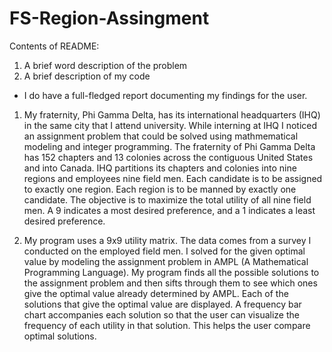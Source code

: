 # FS-Region-Assingment
Contents of README:
  1. A brief word description of the problem
  2. A brief description of my code
  
* I do have a full-fledged report documenting my findings for the user.

1.
    My fraternity, Phi Gamma Delta, has its international headquarters (IHQ) in the same city that I attend university. While interning at IHQ I noticed an assignment problem that could be solved using mathmematical modeling and integer programming.
    The fraternity of Phi Gamma Delta has 152 chapters and 13 colonies across the contiguous United States and into Canada. IHQ partitions its chapters and colonies into nine regions and employees nine field men. Each candidate is to be assigned to exactly one region. Each region is to be manned by exactly one candidate. The objective is to maximize the total utility of all nine field men. A 9 indicates a most desired preference, and a 1 indicates a least desired preference.
    
2.
    My program uses a 9x9 utility matrix. The data comes from a survey I conducted on the employed field men. I solved for the given optimal value by modeling the assignment problem in AMPL (A Mathematical Programming Language).
   My program finds all the possible solutions to the assignment problem and then sifts through them to see which ones give the optimal value already determined by AMPL. Each of the solutions that give the optimal value are displayed. A frequency bar chart accompanies each solution so that the user can visualize the frequency of each utility in that solution. This helps the user compare optimal solutions.
